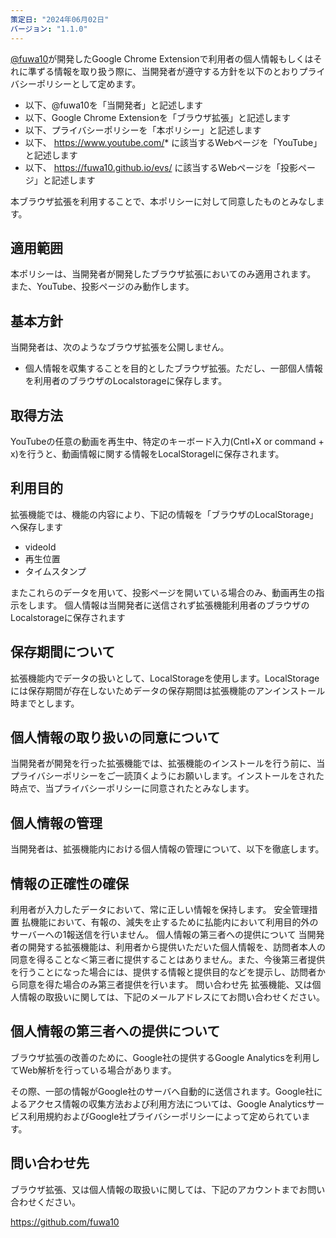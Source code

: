 ```yaml
---
策定日: "2024年06月02日"
バージョン: "1.1.0"
---
```


[@fuwa10](https://github.com/fuwa10)が開発したGoogle Chrome
Extensionで利用者の個人情報もしくはそれに準ずる情報を取り扱う際に、当開発者が遵守する方針を以下のとおりプライバシーポリシーとして定めます。

- 以下、@fuwa10を「当開発者」と記述します
- 以下、Google Chrome Extensionを「ブラウザ拡張」と記述します
- 以下、プライバシーポリシーを「本ポリシー」と記述します
- 以下、 https://www.youtube.com/* に該当するWebページを「YouTube」と記述します
- 以下、 https://fuwa10.github.io/evs/ に該当するWebページを「投影ページ」と記述します

本ブラウザ拡張を利用することで、本ポリシーに対して同意したものとみなします。

## 適用範囲

本ポリシーは、当開発者が開発したブラウザ拡張においてのみ適用されます。
また、YouTube、投影ページのみ動作します。

## 基本方針

当開発者は、次のようなブラウザ拡張を公開しません。

- 個人情報を収集することを目的としたブラウザ拡張。ただし、一部個人情報を利用者のブラウザのLocalstorageに保存します。

## 取得方法
YouTubeの任意の動画を再生中、特定のキーボード入力(Cntl+X or command + x)を行うと、動画情報に関する情報をLocalStoragelに保存されます。

## 利用目的
拡張機能では、機能の内容により、下記の情報を「ブラウザのLocalStorage」へ保存します

- videoId
- 再生位置
- タイムスタンプ

またこれらのデータを用いて、投影ページを開いている場合のみ、動画再生の指示をします。
個人情報は当開発者に送信されず拡張機能利用者のブラウザのLocalstorageに保存されます

## 保存期間について
拡張機能内でデータの扱いとして、LocalStorageを使用します。LocalStorageには保存期間が存在しないためデータの保存期間は拡張機能のアンインストール時までとします。

## 個人情報の取り扱いの同意について
当開発者が開発を行った拡張機能では、拡張機能のインストールを行う前に、当プライバシーポリシーをご一読頂くようにお願いします。インストールをされた時点で、当プライバシーポリシーに同意されたとみなします。

## 個人情報の管理
当開発者は、拡張機能内における個人情報の管理について、以下を徹底します。

## 情報の正確性の確保
利用者が入力したデータにおいて、常に正しい情報を保持します。
安全管理措置
払機能において、有報の、減失を止するために払能内において利用目的外のサーバーへの1報送信を行いません。
個人情報の第三者への提供について
当開発者の開発する拡張機能は、利用者から提供いただいた個人情報を、訪問者本人の同意を得ることな＜第三者に提供することはありません。また、今後第三者提供を行うことになった場合には、提供する情報と提供目的などを提示し、訪問者から同意を得た場合のみ第三者提供を行います。
問い合わせ先
拡張機能、又は個人情報の取扱いに関しては、下記のメールアドレスにてお問い合わせください。

## 個人情報の第三者への提供について

ブラウザ拡張の改善のために、Google社の提供するGoogle Analyticsを利用してWeb解析を行っている場合があります。

その際、一部の情報がGoogle社のサーバへ自動的に送信されます。Google社によるアクセス情報の収集方法および利用方法については、Google
Analyticsサービス利用規約およびGoogle社プライバシーポリシーによって定められています。

## 問い合わせ先

ブラウザ拡張、又は個人情報の取扱いに関しては、下記のアカウントまでお問い合わせください。

https://github.com/fuwa10

